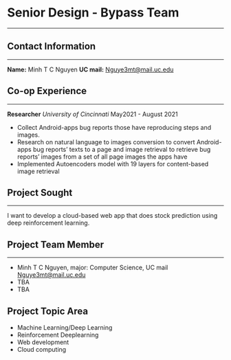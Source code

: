 # Senior Design - **Bypass** Team
---
## Contact Information 
---
**Name:** Minh T C Nguyen
**UC mail:** Nguye3mt@mail.uc.edu

## Co-op Experience 
---
**Researcher**
*University of Cincinnati* May2021 - August 2021
+ Collect Android-apps bug reports those have reproducing steps and images.
+ Research on natural language to images conversion to convert Android-apps bug reports’ texts to a page and image retrieval to retrieve bug reports’ images from a set of all page images the apps have
+ Implemented Autoencoders model with 19 layers for content-based image retrieval

## Project Sought
---
I want to develop a cloud-based web app that does stock prediction using deep reinforcement learning.

## Project Team Member
---
+ Minh T C Nguyen, major: Computer Science, UC mail Nguye3mt@mail.uc.edu
+ TBA
+ TBA

## Project Topic Area
+ Machine Learning/Deep Learning
+ Reinforcement Deeplearning
+ Web development
+ Cloud computing

